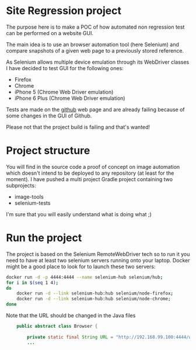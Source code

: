 # Site Regression project

The purpose here is to make a POC of how automated non regression test can be performed on a website GUI.

The main idea is to use an browser automation tool (here Selenium) and compare snapshots of a given web page to a previously stored reference.

As Selenium allows multiple device emulation through its WebDriver classes I have decided to test GUI for the following ones:

* Firefox
* Chrome
* iPhone 5 (Chrome Web Driver emulation)
* iPhone 6 Plus (Chrome Web Driver emulation)

Tests are made on the [github](http://www.github.com) web page and are already failing because of some changes in the GUI of Github.

Please not that the project build is failing and that's wanted!

# Project structure

You will find in the source code a proof of concept on image automation which doesn't intend to be deployed to any repository (at least for the moment).
I have pushed a multi project Gradle project containing two subprojects:

* image-tools
* selenium-tests

I'm sure that you will easily understand what is doing what ;)

# Run the project

The project is based on the Selenium RemoteWebDriver tech so to run it you need to have at least two selenium servers running onto your laptop. 
Docker might be a good place to look for to launch these two servers:
```bash
docker run -d -p 4444:4444 --name selenium-hub selenium/hub;
for i in $(seq 1 4);
do 
    docker run -d --link selenium-hub:hub selenium/node-firefox; 
    docker run -d --link selenium-hub:hub selenium/node-chrome; 
done
```

Note that the URL should be changed in the Java files
```java
    public abstract class Browser {
    
        private static final String URL = "http://192.168.99.100:4444/wd/hub";
        ...
```